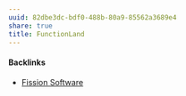 ```yaml
---
uuid: 82dbe3dc-bdf0-488b-80a9-85562a3689e4
share: true
title: FunctionLand
---
```

#### Backlinks

* [Fission Software](/a39c1acd-86f7-4d11-8490-525428679774)